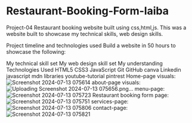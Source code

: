 # Restaurant-Booking-Form-laiba
Project-04
Restaurant booking website built using css,html,js. This was a website built to showcase my technical skills, web design skills.

Project timeline and technologies used
Build a  website in 50 hours to showcase the following:

My technical skill set
My web design skill set
My understanding
Technologies Used
HTML5
CSS3
JavaScript
Git
GitHub
canva
Linkedin
javascript mdn
libraries
youtube-tutorial
pintrest
Home-page visuals:
![Screenshot 2024-07-13 075614](https://github.com/user-attachments/assets/8cb98ff2-a7bb-441a-be66-e1a358a9a9a7)
about-page visuals:
![Uploading Screenshot 2024-07-13 075656.png…]()
menu-page:
![Screenshot 2024-07-13 075723](https://github.com/user-attachments/assets/c8ab2236-5bf1-4391-9c11-715bb2befefd)
Restaurant booking form page:
![Screenshot 2024-07-13 075751](https://github.com/user-attachments/assets/2d8e8436-8e6c-459e-8026-88aa36a0c241)
services-page:
![Screenshot 2024-07-13 075806](https://github.com/user-attachments/assets/772af19d-2af5-4230-8ad0-f18c967122cb)
contact-page:
![Screenshot 2024-07-13 075821](https://github.com/user-attachments/assets/c59bff82-8dba-45fe-a830-8c3469570add)
